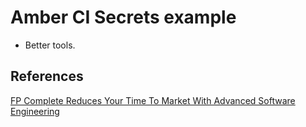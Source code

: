 # Amber CI Secrets example

- Better tools.

## References

[FP Complete Reduces Your Time To Market With Advanced Software Engineering
](https://www.youtube.com/watch?v=1G3FYZEM18U)
